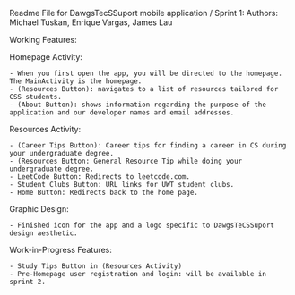 Readme File for DawgsTecSSuport mobile application / Sprint 1:
Authors: Michael Tuskan, Enrique Vargas, James Lau

Working Features: 

  Homepage Activity:
	
    - When you first open the app, you will be directed to the homepage. The MainActivity is the homepage.
    - (Resources Button): navigates to a list of resources tailored for CSS students.
    - (About Button): shows information regarding the purpose of the application and our developer names and email addresses.

  Resources Activity:
	
    - (Career Tips Button): Career tips for finding a career in CS during your undergraduate degree.
    - (Resources Button: General Resource Tip while doing your undergraduate degree.
    - LeetCode Button: Redirects to leetcode.com.
    - Student Clubs Button: URL links for UWT student clubs.
    - Home Button: Redirects back to the home page.

   Graphic Design:
	
    - Finished icon for the app and a logo specific to DawgsTeCSSuport design aesthetic. 

Work-in-Progress Features: 

    - Study Tips Button in (Resources Activity)
    - Pre-Homepage user registration and login: will be available in sprint 2.

